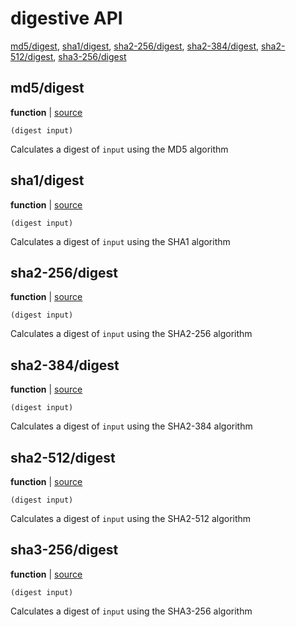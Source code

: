 # digestive API


[md5/digest](#md5digest), [sha1/digest](#sha1digest), [sha2-256/digest](#sha2-256digest), [sha2-384/digest](#sha2-384digest), [sha2-512/digest](#sha2-512digest), [sha3-256/digest](#sha3-256digest)

## md5/digest

**function**  | [source][1]

```janet
(digest input)
```

Calculates a digest of `input` using the MD5 algorithm

[1]: lib/md5.janet#L46

## sha1/digest

**function**  | [source][2]

```janet
(digest input)
```

Calculates a digest of `input` using the SHA1 algorithm

[2]: lib/sha1.janet#L28

## sha2-256/digest

**function**  | [source][3]

```janet
(digest input)
```

Calculates a digest of `input` using the SHA2-256 algorithm

[3]: lib/sha2-256.janet#L61

## sha2-384/digest

**function**  | [source][4]

```janet
(digest input)
```

Calculates a digest of `input` using the SHA2-384 algorithm

[4]: lib/sha2-384.janet#L84

## sha2-512/digest

**function**  | [source][5]

```janet
(digest input)
```

Calculates a digest of `input` using the SHA2-512 algorithm

[5]: lib/sha2-512.janet#L84

## sha3-256/digest

**function**  | [source][6]

```janet
(digest input)
```

Calculates a digest of `input` using the SHA3-256 algorithm

[6]: lib/sha3-256.janet#L143

